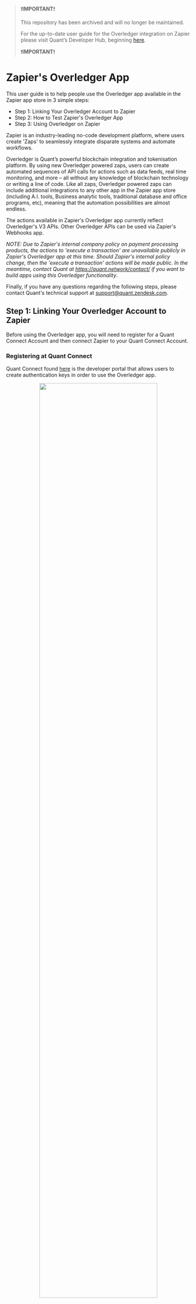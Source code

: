> ❗**IMPORTANT**❗
>
> This repository has been archived and will no longer be maintained.
>
> For the up-to-date user guide for the Overledger integration on Zapier please visit Quant’s Developer Hub, beginning [here]([https://developers.quant.network/reference](https://developers.quant.network/docs/zapier)).
>
> ❗**IMPORTANT**❗

# Zapier's Overledger App

This user guide is to help people use the Overledger app available in the Zapier app store in 3 simple steps:

- Step 1: Linking Your Overledger Account to Zapier
- Step 2: How to Test Zapier's Overledger App
- Step 3: Using Overledger on Zapier

Zapier is an industry-leading no-code development platform, where users create 'Zaps' to seamlessly integrate disparate systems and automate workflows.

Overledger is Quant’s powerful blockchain integration and tokenisation platform. By using new Overledger powered zaps, users can create automated sequences of API calls for actions such as data feeds, real time monitoring, and more – all without any knowledge of blockchain technology or writing a line of code. Like all zaps, Overledger powered zaps can include additional integrations to any other app in the Zapier app store (including A.I. tools, Business analytic tools, traditional database and office programs, etc), meaning that the automation possibilities are almost endless.

The actions available in Zapier's Overledger app currently reflect Overledger's V3 APIs. Other Overledger APIs can be used via Zapier's Webhooks app. 

*NOTE: Due to Zapier's internal company policy on payment processing products, the actions to 'execute a transaction' are unavailable publicly in Zapier's Overledger app at this time. Should Zapier's internal policy change, then the 'execute a transaction' actions will be made public. In the meantime, contact Quant at https://quant.network/contact/ if you want to build apps using this Overledger functionality*.

Finally, if you have any questions regarding the following steps, please contact Quant's technical support at support@quant.zendesk.com.


## Step 1: Linking Your Overledger Account to Zapier

Before using the Overledger app, you will need to register for a Quant Connect Account and then connect Zapier to your Quant Connect Account.

### Registering at Quant Connect

Quant Connect found [here](https://connect.quant.network/login) is the developer portal that allows users to create authentication keys in order to use the Overledger app. 

<p align="center" width="100%">
    <img src="./images/login.png" width=80% height=80%>
</p>

Your first step will be to click on the 'setup an account' link, directing you [here](https://connect.quant.network/register). Then you will need to follow the steps displayed on screen. 

### Creating an Application

Once registered, you will need to create an application in order to access the authentication keys to use in Zapier. To create an application, browse to the [My Applications section](https://connect.quant.network/my-applications/) seen below:

<p align="center" width="100%">
    <img src="./images/my-applications.png" width=80% height=80%>
</p>

Now click on the orange cross button on the top right of the screen in order to add a new application. After which you will be presented with the following screen:

<p align="center" width="100%">
    <img src="./images/registerApplication1.png" width=80% height=80%>
</p>

Enter your application name and be sure to enable your application for testnet signing by ticking the 'Enable testnet signing' box. Next select the networks that this application will be associated with, e.g.:

*Note that for free trial accounts, you will currently be allowed to access 2 test blockchain networks*.

<p align="center" width="100%">
    <img src="./images/registerApplication2.png" width=80% height=80%>
</p>

You will then be presented with your application details that have been generated and added to your Quant Connect account, like so:

<p align="center" width="100%">
    <img src="./images/applicationKeys.png" width=80% height=80%>
</p>

The `clientId`, `clientSecret`, `transaction signing key id` and `transaction signing name` are all important information that you will use in Zapier at different points. More specifically `clientId` and `clientSecret` are your Overledger Platform authentication keys, whereas `transaction signing key id` is your blockchain account for all of your selected blockchain networks and `transaction signing name` is required for the 'Sign Transaction' and 'Prepare, Sign and Execute a Smart Contract Transaction' actions in the Overledger Platform app.

*Note 1: The `clientSecret` is of course meant to be secret information. If it has been exposed, consider this application compromised and therefore do not continue to use it.*

*Note 2: You can access your application details at any time by clicking on the eye icon under actions on the My Applications screen:*

<p align="center" width="100%">
    <img src="./images/applicationActions.png" width=20% height=20%>
</p>

*Note 3: You will need to fund the key generated in your application with some testnet currency before you can sign transactions in through Overledger. To do so, copy the `transaction signing key id` and head over to any faucet compatible with your chosen network to receive tokens. Faucets are discussed in Step 2 below.*

### Adding Authentication Details into Zapier

Now that you have a `clientId` and a `clientSecret` from Quant Connect, we can add them into Zapier in order to establish an authenticated connection to the Overledger Platform.

To do so, browse to the 'your apps' section of your Zapier account [here](https://zapier.com/app/connections).

<p align="center" width="100%">
    <img src="./images/ZapierApps.png" width=20% height=20%>
</p>

Then click on the '+ Add Connection' button:

<p align="center" width="100%">
    <img src="./images/AddConnection.png" width=60% height=60%>
</p>

Search for Overledger in the pop up box:

<p align="center" width="100%">
    <img src="./images/overledgerConnection.png" width=40% height=40%>
</p>

Now in the new screen, add the `clientId` and `clientSecret` parameters from the application you just created in Quant Connect:

<p align="center" width="100%">
    <img src="./images/clientIdAndSecret.png" width=60% height=60%>
</p>

Once complete, when you return to the 'your apps' section of your Zapier account, you will see that the 'Overledger Platform' has been added and the `clientId` you entered is available, like so:

<p align="center" width="100%">
    <img src="./images/newConnection.png" width=60% height=60%>
</p>

Now you are ready to start creating Overledger powered Zaps!


## Step 2: How to Test Zapier's Overledger App

Before we go into the specifics of the Overledger Zapier App, we provide the following information for all of the available blockchain networks, so that you can perform accurate testing:

- **Block Explorer**: How to browse the transactions for this blockchain network via a user interface.
- **Faucet**: How to get free testnet tokens for a test network. You need to receive test tokens in order to perform transactions on a test network. Note these are not available for main networks, because you will need to buy tokens from an exchange in order to transact. 
- **Example Smart Contracts**: Where to find example smart contracts deployed on a test network that can be used for easy Zapier action and trigger testing. This is not available for main networks as you can deploy your own smart contracts after testing them on one of our available test networks.

### Ethereum Sepolia Testnet

#### Block Explorers

- [Etherscan](https://sepolia.etherscan.io/).

#### Faucets

- [Chainstack Faucet](https://faucet.chainstack.com/sepolia-testnet-faucet) (only provides tokens to an account holding real ETH)
- [Alchemy Faucet](https://sepoliafaucet.com/)  (only provides tokens to an account holding real ETH)
- [Infura Faucet](https://www.infura.io/faucet/sepolia)
- [QuickNode Faucet](https://faucet.quicknode.com/ethereum/sepolia) (only provides tokens to an account holding real ETH)

#### Example Contracts

- Contract for General Function Testing: [0x3a637d769ed8530b483eeae70923d73dbad916c6](https://sepolia.etherscan.io/address/0x3a637d769ed8530b483eeae70923d73dbad916c6#code).
- Contract for Basic Parameter Type Testing: [0x0b13ce1dc7e2f04494e0d0a6b48d63641397e8eb](https://sepolia.etherscan.io/address/0x0b13ce1dc7e2f04494e0d0a6b48d63641397e8eb#code)
- Contract for Basic Parameter Type Event Testing: [0xeae97f80c62a8cf1ab4953e1ea85fb0c34d302c5](https://sepolia.etherscan.io/address/0xeae97f80c62a8cf1ab4953e1ea85fb0c34d302c5#code).

### Ethereum Goerli Testnet

#### Block Explorers

- [Etherscan](https://goerli.etherscan.io/).
  
#### Faucets

- [Chainstack Faucet](https://faucet.chainstack.com/goerli-testnet-faucet) 
- [Alchemy Faucet](https://goerlifaucet.com/) (only provides tokens to an account holding real ETH)
- [QuickNode Faucet](https://faucet.quicknode.com/ethereum/goerli/) (only provides tokens to an account holding real ETH)

#### Example Contracts

- Contract for General Function Testing: [0x3a637d769ed8530b483eeae70923d73dbad916c6](https://goerli.etherscan.io/address/0x3a637d769ed8530b483eeae70923d73dbad916c6#code).
- Contract for Basic Parameter Type Testing: [0x09ee73d29af30aaf6399b1c37c59e58e6406cdd6](https://goerli.etherscan.io/address/0x09ee73d29af30aaf6399b1c37c59e58e6406cdd6#code).
- Contract for Basic Parameter Type Event Testing: [0x0234c2a616e7a26cfd92b92b66324ad168794396](https://goerli.etherscan.io/address/0x0234c2a616e7a26cfd92b92b66324ad168794396#code).

### Polygon Mumbai Testnet

#### Block Explorers

- [Polygonscan](https://mumbai.polygonscan.com/).

#### Faucets

- [Polygon Faucet](https://faucet.polygon.technology/)
- [Alchemy Faucet](https://mumbaifaucet.com/)

#### Example Contracts

- Contract for General Function Testing: [0x59b01303288151bcaa11764309860e6dd99fce58](https://mumbai.polygonscan.com/address/0x59b01303288151bcaa11764309860e6dd99fce58#code).
- Contract for Basic Parameter Type Testing: [0xf246E076F6E3a172f66c02d3b300fc4F3B14b6e5](https://mumbai.polygonscan.com/address/0xf246E076F6E3a172f66c02d3b300fc4F3B14b6e5#code).
- Contract for Basic Parameter Type Event Testing: [0x8590d37d55049de2555f0f9541325e7fe6b19b17](https://mumbai.polygonscan.com/address/0x8590d37d55049de2555f0f9541325e7fe6b19b17#code).

### Avalanche Fuji Testnet

#### Block Explorers

- [Snowtrace.dev](https://snowtrace.dev/).
- [Snowtrace.io](https://testnet.snowtrace.io/).

#### Faucets

- [Avalanche Faucet](https://core.app/tools/testnet-faucet)

### Example Contracts

- Contract for General Function Testing: [0x31840eb575e09b8724e7da13184b420692435415](https://testnet.snowtrace.io/address/0x31840eb575e09b8724e7da13184b420692435415#code).
- Contract for Basic Parameter Type Testing: [0x0234c2a616e7a26cfd92b92b66324ad168794396](https://testnet.snowtrace.io/address/0x0234c2a616e7a26cfd92b92b66324ad168794396#code).
- Contract for Basic Parameter Type Event Testing: [0x59b01303288151bcaa11764309860e6dd99fce58](https://testnet.snowtrace.io/address/0x59b01303288151bcaa11764309860e6dd99fce58#code).

### Xdc Apothem Testnet

#### Block Explorers

- [Blocksscan](https://apothem.blocksscan.io/).
  
#### Faucets

- [XDC Network Faucet](https://faucet.apothem.network/)

#### Example Contracts

- Contract for General Function Testing: [xdc9fa4c0d6c830c6807ad18258d3ea20a363811991](https://apothem.xinfinscan.com/address/xdc9fa4c0d6c830c6807ad18258d3ea20a363811991#readContract)
- Contract for Basic Parameter Type Testing: [xdc6f91da0d3819710e49544c595d5b0544e5338837](https://apothem.blocksscan.io/address/xdc6f91da0d3819710e49544c595d5b0544e5338837#readContract).
- Contract for Basic Parameter Type Event Testing: [xdc014113d78cde64dcf73d2717b5b2249279f1b4d5](https://apothem.blocksscan.io/address/xdc014113d78cde64dcf73d2717b5b2249279f1b4d5#readContract).

### Ethereum Mainnet

#### Block Explorers

- [Etherscan](https://etherscan.io/).

### Polygon Mainnet

#### Block Explorers

- [Polygonscan](https://polygonscan.com/).

### Avalanche C-Chain Mainnet

#### Block Explorers

- [Snowtrace.dev](https://snowtrace.dev/).
- [Snowtrace.io](https://snowtrace.io/).

### XDC Network Mainnet

#### Block Explorers

- [Blocksscan](https://explorer.xinfin.network/).

## Step 3: Using Overledger on Zapier

A quick-start guide to using Zapier can be found [here](https://zapier.com/resources/guides/quick-start). 

The Overledger App on Zapier has available triggers and actions.

All of the triggers and actions fall into two main categories:

1. Reading Data: Overledger allows data to be read from the blockchain. Currently, in the Zapier Overledger app, users can read data from specific smart contract functions.
2. Monitoring Data: Overledger allows for the possibility to monitor either (a) smart contracts for event firings; or (b) blockchain accounts for when a transaction is sent to or from a particular address. In the Zapier Overledger app, users can create, read, update, and delete webhooks monitoring both smart contracts and blockchain accounts.

All of these categories of functionality share consistent input fields as well as having some additional bespoke fields, both of which will be discussed over the next few subsections. 

### Available Overledger Instance, Technology and Network Combinations

Each Zapier Overledger trigger and action requires you to define the Overledger Instance, the Blockchain Technology, and the Blockchain Network to interact with.

The currently available options on Zapier are listed in the following table:

| Overledger Instance | Technology | Network |
| ----------- | ----------- | ----------- |
| Sandbox | ethereum | ethereum sepolia testnet |
| Sandbox | ethereum | ethereum goerli testnet |
| Sandbox | ethereum | polygon mumbai testnet |
| Sandbox | ethereum | avalanche fuji testnet |
| Sandbox | ethereum | xdc apothem testnet |
| Production | ethereum | ethereum mainnet |
| Production | ethereum | polygon mainnet |
| Production | ethereum | avalanche c-chain mainnet |
| Production | ethereum | 	xdc network mainnet |

As you can see, the `Sandbox` Overledger instance allows you to connect to test blockchain `networks` (which hold no real-world value tokens), whereas the Production Overledger instance allows you to connect to the main blockchain networks (which hold tokens with a real value).

Also note that currently, Zapier only supports the Ethereum blockchain `technology`. In the future additional technologies can be added to the Zapier integration if required. Contact [Quant](https://quant.network/) if you have any questions regarding this.


### Reading Data from a Blockchain

Reading data from a blockchain can be completed in one Zapier action in the Overledger app, called `Read a Smart Contract Function`.

Once you have selected this action and your Overledger Platform account (which you setup in Step 1 above), you should fill in the action input fields, which we break down into the following points below:

1. Select the Overledger Instance, Technology and Network

The possible options are listed above.

*In the following examples, we will be using the `Sandbox` Overledger Instance with the `ethereum` Technology and the `polygon Mumbai testnet` network.*

2. Select the Smart Contract Identifier

Overledger requires you to define the specific identifier of the smart contract you want to read from. For Ethereum technologies, this identifier is equal to the contract's address.

For testing, you can use the example smart contract identifiers found [here](##smart-contract-addresses).

*In the following examples, we will be using the 'Basic Parameter Type Testing Contract' deployed on the polygon mumbai network at this address [0xf246E076F6E3a172f66c02d3b300fc4F3B14b6e5](https://mumbai.polygonscan.com/address/0xf246E076F6E3a172f66c02d3b300fc4F3B14b6e5#code). Therefore the smart contract identifier of this smart contract is `0xf246E076F6E3a172f66c02d3b300fc4F3B14b6e5`.*

3. Select the Function Name

Overledger requires you to define the specific name of the smart contract function you want to read. 

You will have to look at the smart contract code to understand the functions available for this contract. Potentially you will have the code available to you locally. Or you will need to go to a block explorer and search for that particular contract identifier and look at the code in the block explorer - if it is available. Smart contract code might not have been uploaded to a block explorer as this is a manual and optional process conducted by the creator of the smart contract.

*For example, we can see in the polygonscan block explorer [here](https://mumbai.polygonscan.com/address/0xf246E076F6E3a172f66c02d3b300fc4F3B14b6e5#readContract), that possible read function names include: (a) `number`; (b) `readOneAInputOneAOutput`; (c) `readOneUIInputsTwoUIOutputOneTwoEight`; (d) `readTwoSInputsOneSOutput`; and (e) `readTwoUIInputsTwoUIOutputs`.*

4. Understand the Function's Input and Output Parameters

Overledger requires you to define the input and output parameters of the smart contract function you want to read from. 

Each input parameter needs a `type` and `value` parameter. Whereas each output parameter requires a `type` parameter. 
 
For each Ethereum technology based network, Overledger supports the core Solidity Types described [here](https://docs.soliditylang.org/en/latest/types.html). They are as follows: 
- Basic Types: `uint`, `int`, `string`, `address`, `bool`, `bytes`, any of the following `{uint8,uint16,...,uint248,uint256}` and any of the following `{bytes1,bytes2,...bytes31,bytes32}`
- Dynamic Array Types: `uint[]`,`int[]`,`string[]`,`address[]`,`bool[]`, `bytes[]`, any of the following `{uint8[],uint16[],...,uint248[],uint256[]}` and any of the following `{bytes1[],bytes2[],...bytes31[],bytes32[]}`
- Fixed Array Types: `uint[X]`,`int[X]`,`string[X]`,`address[X]`,`bool[X]`,`bytes[X]`, any of the following `{uint8[X],uint16[X],...,uint248[X],uint256[X]}` and any of the following `{bytes1[X],bytes2[X],...bytes31[X],bytes32[X]}`, where `X` is an unsigned integer.
  
*For example, we can see in the polygonscan block explorer [here](https://mumbai.polygonscan.com/address/0xf246E076F6E3a172f66c02d3b300fc4F3B14b6e5#readContract), that possible read function options include: (a) the `number` function - requiring no inputs and one `uint256` type output; (b) the `readOneAInputOneAOutput` function - requiring one `address` type input and one `address` type output; (c) the `readOneUIInputsTwoUIOutputOneTwoEight` function - requiring one `uint128` type input and two `uint128` type outputs; (d) the `readTwoSInputsOneSOutput` function - requiring two `string` type inputs and one `string` type output; and (e) the `readTwoUIInputsTwoUIOutputs` function - requiring two `uint` type inputs and two `uint` type outputs.*

5. Example Request and Responses

This Zapier Overledger action relates to the Overledger Platform API found [here](https://docs.overledger.io/V3.0.0/tag/Create-A-Smart-Contract-Read-Transaction).

Note that the contract used for testing is a simple one where all the read functions have very basic functionality - to return the same value as given in the input.

*For our Zapier examples we present the following screenshots*:

(a) number - requiring no inputs and one `uint256` type output. Input Fields example:

<p align="center" width="100%">
    <img src="./images/ZeroInputsOneOutputRequest.png" width=40% height=40%>
</p>

(a) number - requiring no inputs and one `uint256` type output. Response body example:

<p align="center" width="100%">
    <img src="./images/ZeroInputsOneOutputResponse.png" width=40% height=40%>
</p>

(b) readOneAInputOneAOutput - requiring one `address` type input and one `address` type output. Input Fields example:

<p align="center" width="100%">
    <img src="./images/OneInputOneOutputRequest.png" width=40% height=40%>
</p>

(b) readOneAInputOneAOutput - requiring one `address` type input and one `address` type output. Response body example:

<p align="center" width="100%">
    <img src="./images/OneInputOneOutputResponse.png" width=40% height=40%>
</p>

(c) readOneUIInputsTwoUIOutputOneTwoEight - requiring one `uint128` type input and two `uint128` type outputs. Input Fields example:

<p align="center" width="100%">
    <img src="./images/OneInputTwoOutputsRequest.png" width=40% height=40%>
</p>

(c) readOneUIInputsTwoUIOutputOneTwoEight - requiring one `uint128` type input and two `uint128` type outputs. Response body example:

<p align="center" width="100%">
    <img src="./images/OneInputTwoOutputsResponse.png" width=40% height=40%>
</p>

(d) readTwoSInputsOneSOutput - requiring two `string` type inputs and one `string` type output. Input Fields example:

<p align="center" width="100%">
    <img src="./images/TwoInputsOneOutputRequest.png" width=40% height=40%>
</p>

(d) readTwoSInputsOneSOutput - requiring two `string` type inputs and one `string` type output. Response body example:

<p align="center" width="100%">
    <img src="./images/TwoInputsOneOutputResponse.png" width=40% height=40%>
</p>

(e) readTwoUIInputsTwoUIOutputs - requiring two `uint` type inputs and two `uint` type outputs. Input Fields example:

<p align="center" width="100%">
    <img src="./images/TwoInputsTwoOutputsRequest.png" width=40% height=40%>
</p>

(e) readTwoUIInputsTwoUIOutputs - requiring two `uint` type inputs and two `uint` type outputs. Response body example:

<p align="center" width="100%">
    <img src="./images/TwoInputsTwoOutputsResponse.png" width=40% height=40%>
</p>


### Monitoring Data on a Blockchain

Registering to monitor a smart contract or blockchain account can be completed in one Zapier action, called `Create a Webhook` in the Overledger app.

Once you have selected this action and your Overledger account (which you setup in Step 1 above), you should fill in the action input fields, which we break down into the following points below:

1. Select the Overledger Instance, Technology and Network

The possible options are listed above.

2. Select the Webhook Type and Address

Overledger requires you to define the specific webhook type and the address. Overledger supports two types of webhooks:

- Account: Monitoring transactions sent to or from a particular address.
- Smart Contract: Monitoring events fired (emitted) from a smart contract.

You should select the webhook type you prefer and then input the address, which will be equal to the smart contract identifier, should you want to monitor a particular smart contract.

For testing, you can use the example smart contract identifiers found [here](##smart-contract-addresses).

*In the following examples, for the smart contract monitoring testing we will be using the 'Basic Parameter Type Event Testing Contract' deployed on the polygon mumbai network at this address [0x8590d37d55049de2555f0f9541325e7fe6b19b17](https://mumbai.polygonscan.com/address/0x8590d37d55049de2555f0f9541325e7fe6b19b17#code). Therefore the smart contract identifier of this smart contract is `0x8590d37d55049de2555f0f9541325e7fe6b19b17`. Whereas for the account testing, we will be using the non-smart contract account at this address[0x1789d90438333751fdcca0d03d8952168b99ef02](https://mumbai.polygonscan.com/address/0x1789d90438333751fdcca0d03d8952168b99ef02), Therefore the identifier of this account is `0x1789d90438333751fdcca0d03d8952168b99ef02`*
  
3. Example Request and Responses

This Zapier Overledger action relates to the two different Overledger APIs found [here](https://docs.overledger.io/V3.0.0/tag/Create-Webhook-for-Smart-Contract-Events) (for the smart contract webhook type) and [here](https://docs.overledger.io/V3.0.0/tag/Create-Webhook-for-Account-Updates) for the account webhook type.

*For our Zapier examples we present the following screenshots*:

(i) Create a smart contract webhook. Input Fields:

<p align="center" width="100%">
    <img src="./images/createWebhookSmartContractRequest.png" width=40% height=40%>
</p>

(i) Create a smart contract webhook. Response body:

<p align="center" width="100%">
    <img src="./images/createWebhookSmartContractResponse.png" width=40% height=40%>
</p>

(ii) Create an account webhook. Input Fields:

<p align="center" width="100%">
    <img src="./images/createWebhookAccountRequest.png" width=40% height=40%>
</p>

(ii) Create an account webhook. Response body:

<p align="center" width="100%">
    <img src="./images/createWebhookAccountResponse.png" width=40% height=40%>
</p>


4. Await callback data

Once the monitoring has been setup, Overledger will serve data as and when it occurs. To trigger this process a transaction will have to be sent to the monitored address (for the account webhook type to fire), and additionally this transaction will have to trigger a smart contract event (for the smart contract webhook type to fire).

*For our Zapier examples we present the following example data*:

(i) Create a smart contract webhook. callback data:

The following is example callback data received for an example webhookId when a smart contract emits an event.
```
{
  "type": "smartContractEvent",
  "webhookId": "6c964253-4b10-43a5-a812-9b30e92275a3",
  "location": {
    "technology": "ethereum",
    "network": "polygon mumbai testnet"
  },
  "smartContractEventUpdateDetails": {
    "smartContractId": "0x8590d37d55049de2555f0f9541325e7fe6b19b17",
    "nativeData": {
      "removed": false,
      "logIndex": 0,
      "transactionIndex": 0,
      "transactionHash": "0xde2bbf9704d726ff395eb78217e9acb226b0ecb0b609021cccd7e67d99763db2",
      "blockHash": "0x6d1a13d15fd0a90f361d3e368830bbe45c628382c4533d10f1a23ae699c781cc",
      "blockNumber": "0x28b2471",
      "address": "0x8590d37d55049de2555f0f9541325e7fe6b19b17",
      "data": "0x0000000000000000000000001789d90438333751fdcca0d03d8952168b99ef02",
      "topics": [
        "0x2d1801d4e6df986759c8582affebc974bcf0cacfd5d2ab120eb776efa53dffa2"
      ]
    }
  }
}
```
To parse this callback data correctly, you will need to have access to the smart contract code to understand it. Please refer [here](https://codeburst.io/deep-dive-into-ethereum-logs-a8d2047c7371) to understand how to decode smart contract events.

(ii) Create an account webhook. Callback data:

Account callback data is simpler than smart contract callback data, making it easier to understand. Below is example callback data received for an example webhookId when a transaction is sent to or from the monitored address.

```
{
  "type": "account",
  "webhookId": "20f6ce08-04b4-4ce4-94eb-e2304a0737af",
  "accountId": "0x282f70d5af34aedaac479b12a08e189bbee83066",
  "location": {
    "technology": "ethereum",
    "network": "polygon mumbai testnet"
  },
  "transactionId": "0xd65c16e476a5ad5fa89ffe14512bd7984e575a4370ac86ccfb88202da20f9262"
}
```

5. Manage your webhook

Now that your webhook is up and running, through one Zapier action in the Overledger app, you can do the following:

- Read it via the `Read a Webhook` action; 
- Update it (by providing a new callback URL) via the `Update a Webhook` action; or
- Delete it via the `Delete a Webhook` action.

Additionally, you can read all the webhooks associated with this clientId via the `Read Webhooks` action. 
